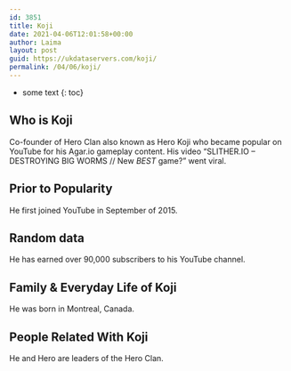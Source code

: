 ```yaml
---
id: 3851
title: Koji
date: 2021-04-06T12:01:58+00:00
author: Laima
layout: post
guid: https://ukdataservers.com/koji/
permalink: /04/06/koji/
---
```


* some text
{: toc}


## Who is Koji
                  
                  
                  
Co-founder of Hero Clan also known as Hero Koji who became popular on YouTube for his Agar.io gameplay content. His video &#8220;SLITHER.IO &#8211; DESTROYING BIG WORMS // New *BEST* game?&#8221; went viral.
                  
              
            
              
            
                
                
                
## Prior to Popularity
                  
                  
                  
He first joined YouTube in September of 2015.
                  
              
            
              
            
                
                
                
## Random data
                  
                  
                  
He has earned over 90,000 subscribers to his YouTube channel.
                  
              
            
              
            
                
                
                
## Family & Everyday Life of Koji
                  
                  
                  
He was born in Montreal, Canada.
                  
              
            
              
            
                
                
                
## People Related With Koji
                  
                  
                  
He and Hero are leaders of the Hero Clan.
                  
              
            
              
            
                
              
            
              
              
            
            
              
            
          
          
          